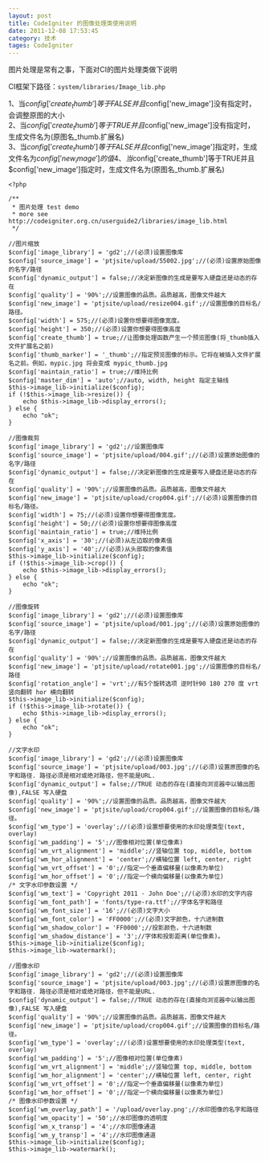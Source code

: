 ```yaml
---
layout: post
title: CodeIgniter 的图像处理类使用说明
date: 2011-12-08 17:53:45
category: 技术
tages: CodeIgniter
---
```


图片处理是常有之事，下面对CI的图片处理类做下说明

CI框架下路径：`system/libraries/Image_lib.php`  

1、当$config['create_thumb']等于FALSE并且$config['new_image']没有指定时，会调整原图的大小  
2、当$config['create_thumb']等于TRUE并且$config['new_image']没有指定时，生成文件名为(原图名_thumb.扩展名)  
3、当$config['create_thumb']等于FALSE并且$config['new_image']指定时，生成文件名为$config['new_image']的值  
4、当$config['create_thumb']等于TRUE并且$config['new_image']指定时，生成文件名为(原图名_thumb.扩展名)  
    
    <?php
    
    /**
     * 图片处理 test demo
     * more see  http://codeigniter.org.cn/userguide2/libraries/image_lib.html
     */
    
    //图片缩放
    $config['image_library'] = 'gd2';//(必须)设置图像库
    $config['source_image'] = 'ptjsite/upload/55002.jpg';//(必须)设置原始图像的名字/路径
    $config['dynamic_output'] = false;//决定新图像的生成是要写入硬盘还是动态的存在
    $config['quality'] = '90%';//设置图像的品质。品质越高，图像文件越大
    $config['new_image'] = 'ptjsite/upload/resize004.gif';//设置图像的目标名/路径。
    $config['width'] = 575;//(必须)设置你想要得图像宽度。
    $config['height'] = 350;//(必须)设置你想要得图像高度
    $config['create_thumb'] = true;//让图像处理函数产生一个预览图像(将_thumb插入文件扩展名之前)
    $config['thumb_marker'] = '_thumb';//指定预览图像的标示。它将在被插入文件扩展名之前。例如，mypic.jpg 将会变成 mypic_thumb.jpg
    $config['maintain_ratio'] = true;//维持比例
    $config['master_dim'] = 'auto';//auto, width, height 指定主轴线
    $this->image_lib->initialize($config);
    if (!$this->image_lib->resize()) {
        echo $this->image_lib->display_errors();
    } else {
        echo "ok";
    }
    
    //图像裁剪
    $config['image_library'] = 'gd2';//设置图像库
    $config['source_image'] = 'ptjsite/upload/004.gif';//(必须)设置原始图像的名字/路径
    $config['dynamic_output'] = false;//决定新图像的生成是要写入硬盘还是动态的存在
    $config['quality'] = '90%';//设置图像的品质。品质越高，图像文件越大
    $config['new_image'] = 'ptjsite/upload/crop004.gif';//(必须)设置图像的目标名/路径。
    $config['width'] = 75;//(必须)设置你想要得图像宽度。
    $config['height'] = 50;//(必须)设置你想要得图像高度
    $config['maintain_ratio'] = true;//维持比例
    $config['x_axis'] = '30';//(必须)从左边取的像素值
    $config['y_axis'] = '40';//(必须)从头部取的像素值
    $this->image_lib->initialize($config);
    if (!$this->image_lib->crop()) {
        echo $this->image_lib->display_errors();
    } else {
        echo "ok";
    }
    
    //图像旋转
    $config['image_library'] = 'gd2';//(必须)设置图像库
    $config['source_image'] = 'ptjsite/upload/001.jpg';//(必须)设置原始图像的名字/路径
    $config['dynamic_output'] = false;//决定新图像的生成是要写入硬盘还是动态的存在
    $config['quality'] = '90%';//设置图像的品质。品质越高，图像文件越大
    $config['new_image'] = 'ptjsite/upload/rotate001.jpg';//设置图像的目标名/路径
    $config['rotation_angle'] = 'vrt';//有5个旋转选项 逆时针90 180 270 度 vrt 竖向翻转 hor 横向翻转
    $this->image_lib->initialize($config);
    if (!$this->image_lib->rotate()) {
        echo $this->image_lib->display_errors();
    } else {
        echo "ok";
    }
    
    //文字水印
    $config['image_library'] = 'gd2';//(必须)设置图像库
    $config['source_image'] = 'ptjsite/upload/003.jpg';//(必须)设置原图像的名字和路径. 路径必须是相对或绝对路径，但不能是URL.
    $config['dynamic_output'] = false;//TRUE 动态的存在(直接向浏览器中以输出图像),FALSE 写入硬盘
    $config['quality'] = '90%';//设置图像的品质。品质越高，图像文件越大
    $config['new_image'] = 'ptjsite/upload/crop004.gif';//设置图像的目标名/路径。
    $config['wm_type'] = 'overlay';//(必须)设置想要使用的水印处理类型(text, overlay)
    $config['wm_padding'] = '5';//图像相对位置(单位像素)
    $config['wm_vrt_alignment'] = 'middle';//竖轴位置 top, middle, bottom
    $config['wm_hor_alignment'] = 'center';//横轴位置 left, center, right
    $config['wm_vrt_offset'] = '0';//指定一个垂直偏移量(以像素为单位)
    $config['wm_hor_offset'] = '0';//指定一个横向偏移量(以像素为单位)
    /* 文字水印参数设置 */
    $config['wm_text'] = 'Copyright 2011 - John Doe';//(必须)水印的文字内容
    $config['wm_font_path'] = 'fonts/type-ra.ttf';//字体名字和路径
    $config['wm_font_size'] = '16';//(必须)文字大小
    $config['wm_font_color'] = 'FF0000';//(必须)文字颜色，十六进制数
    $config['wm_shadow_color'] = 'FF0000';//投影颜色，十六进制数
    $config['wm_shadow_distance'] = '3';//字体和投影距离(单位像素)。
    $this->image_lib->initialize($config);
    $this->image_lib->watermark();
    
    //图像水印
    $config['image_library'] = 'gd2';//(必须)设置图像库
    $config['source_image'] = 'ptjsite/upload/003.jpg';//(必须)设置原图像的名字和路径. 路径必须是相对或绝对路径，但不能是URL.
    $config['dynamic_output'] = false;//TRUE 动态的存在(直接向浏览器中以输出图像),FALSE 写入硬盘
    $config['quality'] = '90%';//设置图像的品质。品质越高，图像文件越大
    $config['new_image'] = 'ptjsite/upload/crop004.gif';//设置图像的目标名/路径。
    $config['wm_type'] = 'overlay';//(必须)设置想要使用的水印处理类型(text, overlay)
    $config['wm_padding'] = '5';//图像相对位置(单位像素)
    $config['wm_vrt_alignment'] = 'middle';//竖轴位置 top, middle, bottom
    $config['wm_hor_alignment'] = 'center';//横轴位置 left, center, right
    $config['wm_vrt_offset'] = '0';//指定一个垂直偏移量(以像素为单位)
    $config['wm_hor_offset'] = '0';//指定一个横向偏移量(以像素为单位)
    /* 图像水印参数设置 */
    $config['wm_overlay_path'] = '/upload/overlay.png';//水印图像的名字和路径
    $config['wm_opacity'] = '50';//水印图像的透明度
    $config['wm_x_transp'] = '4';//水印图像通道
    $config['wm_y_transp'] = '4';//水印图像通道
    $this->image_lib->initialize($config);
    $this->image_lib->watermark();


